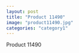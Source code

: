 ```yaml
---
layout: post
title: "Product 11490"
image: "product11490.jpg"
categories: "category1"
---
```

Product 11490

